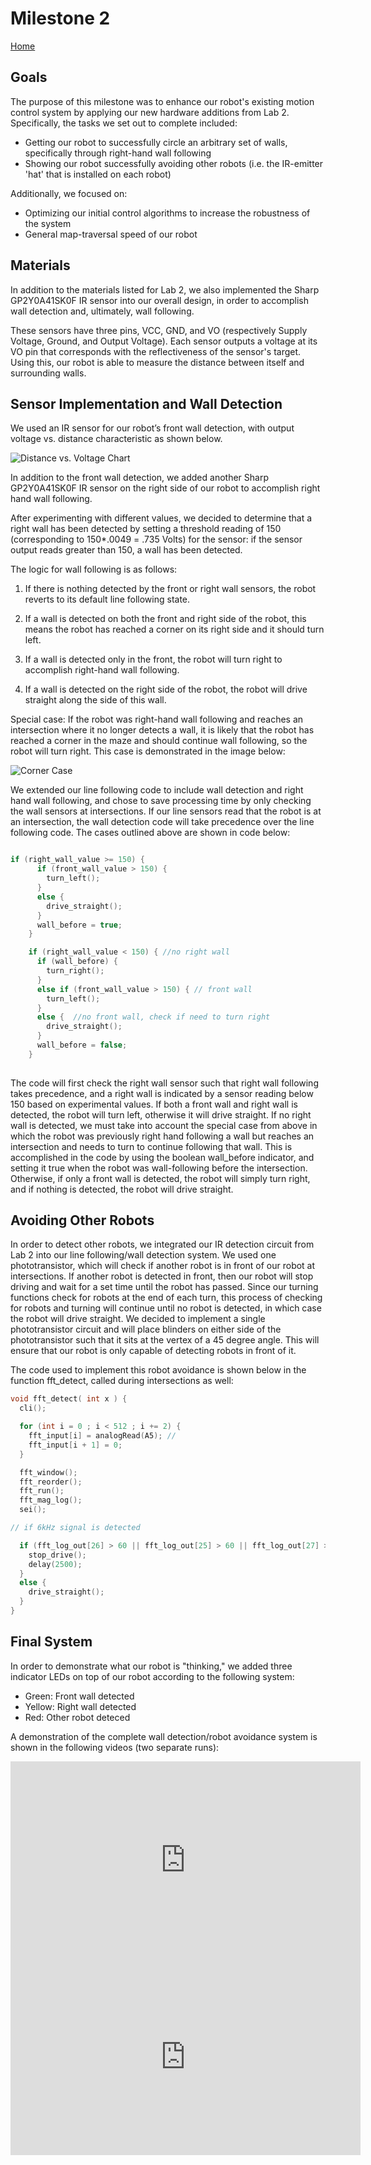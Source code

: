 # Milestone 2
[Home](./index.md)

## Goals

The purpose of this milestone was to enhance our robot's existing motion control system by applying our new hardware additions from Lab 2.  Specifically, the tasks we set out to complete included:
  * Getting our robot to successfully circle an arbitrary set of walls, specifically through right-hand wall following
  * Showing our robot successfully avoiding other robots (i.e. the IR-emitter 'hat' that is installed on each robot)
  
Additionally, we focused on: 
  * Optimizing our initial control algorithms to increase the robustness of the system
  * General map-traversal speed of our robot
    
## Materials    

In addition to the materials listed for Lab 2, we also implemented the Sharp GP2Y0A41SK0F IR sensor into our overall design, in order to accomplish wall detection and, ultimately, wall following.

These sensors have three pins, VCC, GND, and VO (respectively Supply Voltage, Ground, and Output Voltage). Each sensor outputs a voltage at its VO pin that corresponds with the reflectiveness of the sensor's target.  Using this, our robot is able to measure the distance between itself and surrounding walls.

## Sensor Implementation and Wall Detection

We used an IR sensor for our robot’s front wall detection, with output voltage vs. distance characteristic as shown below.

![Distance vs. Voltage Chart](./media/milestone2/sensorcharacteristics.png)

In addition to the front wall detection, we added another Sharp GP2Y0A41SK0F IR sensor on the right side of our robot to accomplish right hand wall following. 

After experimenting with different values, we decided to determine that a right wall has been detected by setting a threshold reading of 150 (corresponding to 150*.0049 = .735 Volts) for the sensor: if the sensor output reads greater than 150, a wall has been detected.

The logic for wall following is as follows: 

1) If there is nothing detected by the front or right wall sensors, the robot reverts to its default line following state.

2) If a wall is detected on both the front and right side of the robot, this means the robot has reached a corner on its right side and it should turn left.

3) If a wall is detected only in the front, the robot will turn right to accomplish right-hand wall following. 

4) If a wall is detected on the right side of the robot, the robot will drive straight along the side of this wall. 

Special case: If the robot was right-hand wall following and reaches an intersection where it no longer detects a wall, it is likely that the robot has reached a corner in the maze and should continue wall following, so the robot will turn right. This case is demonstrated in the image below:

![Corner Case](./media/milestone2/cornercase.png/)

We extended our line following code to include wall detection and right hand wall following, and chose to save processing time by only checking the wall sensors at intersections. If our line sensors read that the robot is at an intersection, the wall detection code will take precedence over the line following code. The cases outlined above are shown in code below:

~~~c

if (right_wall_value >= 150) { 
      if (front_wall_value > 150) { 
        turn_left();
      }
      else { 
        drive_straight();
      }
      wall_before = true;
    }

    if (right_wall_value < 150) { //no right wall
      if (wall_before) {
        turn_right();
      }
      else if (front_wall_value > 150) { // front wall
        turn_left();
      }
      else {  //no front wall, check if need to turn right
        drive_straight();
      }
      wall_before = false;
    }
   
~~~

The code will first check the right wall sensor such that right wall following takes precedence, and a right wall is indicated by a sensor reading below 150 based on experimental values. If both a front wall and right wall is detected, the robot will turn left, otherwise it will drive straight. If no right wall is detected, we must take into account the special case from above in which the robot was previously right hand following a wall but reaches an intersection and needs to turn to continue following that wall. This is accomplished in the code by using the boolean wall_before indicator, and setting it true when the robot was wall-following before the intersection. Otherwise, if only a front wall is detected, the robot will simply turn right, and if nothing is detected, the robot will drive straight.


## Avoiding Other Robots

In order to detect other robots, we integrated our IR detection circuit from Lab 2 into our line following/wall detection system. We used one phototransistor, which will check if another robot is in front of our robot at intersections. If another robot is detected in front, then our robot will stop driving and wait for a set time until the robot has passed. Since our turning functions check for robots at the end of each turn, this process of checking for robots and turning will continue until no robot is detected, in which case the robot will drive straight. We decided to implement a single phototransistor circuit and will place blinders on either side of the phototransistor such that it sits at the vertex of a 45 degree angle. This will ensure that our robot is only capable of detecting robots in front of it.

The code used to implement this robot avoidance is shown below in the function fft_detect, called during intersections as well:

~~~c
void fft_detect( int x ) {
  cli();

  for (int i = 0 ; i < 512 ; i += 2) {
    fft_input[i] = analogRead(A5); // 
    fft_input[i + 1] = 0;
  }

  fft_window();
  fft_reorder();
  fft_run();
  fft_mag_log();
  sei();

// if 6kHz signal is detected

  if (fft_log_out[26] > 60 || fft_log_out[25] > 60 || fft_log_out[27] > 60) {
    stop_drive();
    delay(2500);
  }
  else {
    drive_straight();
  }
}
~~~

## Final System

In order to demonstrate what our robot is "thinking," we added three indicator LEDs on top of our robot according to the following system:

- Green: Front wall detected
- Yellow: Right wall detected
- Red: Other robot deteced

A demonstration of the complete wall detection/robot avoidance system is shown in the following videos (two separate runs):

<iframe width="560" height="315" src="https://www.youtube.com/embed/O-Vg5KvUeTA" frameborder="0" allow="autoplay; encrypted-media" allowfullscreen></iframe>


<iframe width="560" height="315" src="https://www.youtube.com/embed/6OwpiuwGSlo" frameborder="0" allow="autoplay; encrypted-media" allowfullscreen></iframe>


